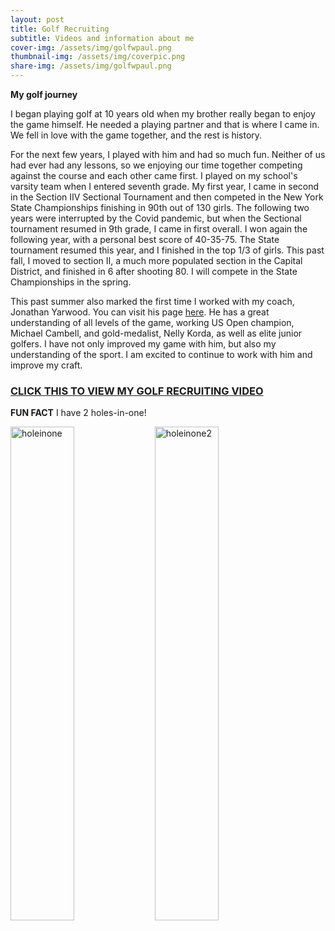 ```yaml
---
layout: post
title: Golf Recruiting
subtitle: Videos and information about me
cover-img: /assets/img/golfwpaul.png
thumbnail-img: /assets/img/coverpic.png
share-img: /assets/img/golfwpaul.png
---
```


**My golf journey**

I began playing golf at 10 years old when my brother really began to enjoy the game himself. He needed a playing partner and that is where I came in. We fell in love with the game together, and the rest is history.

For the next few years, I played with him and had so much fun. Neither of us had ever had any lessons, so we enjoying our time together competing against the course and each other came first. I played on my school's varsity team when I entered seventh grade. My first year, I came in second in the Section IIV Sectional Tournament and then competed in the New York State Championships finishing in 90th out of 130 girls. The following two years were interrupted by the Covid pandemic, but when the Sectional tournament resumed in 9th grade, I came in first overall. I won again the following year, with a personal best score of 40-35-75. The State tournament resumed this year, and I finished in the top 1/3 of girls. This past fall, I moved to section II, a much more populated section in the Capital District, and finished in 6 after shooting 80. I will compete in the State Championships in the spring.

This past summer also marked the first time I worked with my coach, Jonathan Yarwood. You can visit his page [here](https://jonathanyarwood.com/home-1). He has a great understanding of all levels of the game, working US Open champion, Michael Cambell, and gold-medalist, Nelly Korda, as well as elite junior golfers. I have not only improved my game with him, but also my understanding of the sport. I am excited to continue to work with him and improve my craft.

### [CLICK THIS TO VIEW MY GOLF RECRUITING VIDEO](https://www.youtube.com/shorts/69ltM7xsRf0)


**FUN FACT** I have 2 holes-in-one!

<p float="left">
<img src="https://user-images.githubusercontent.com/122045871/216205948-65fa696b-0bf2-43b5-a37b-7865c0df8555.png" alt="holeinone" width="45%"/> <img src="https://user-images.githubusercontent.com/122045871/216209738-2480e3a6-7513-4998-b06a-1edd0d54c156.png" alt="holeinone2" width="45%"/>
</p>
